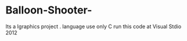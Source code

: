 # Balloon-Shooter-

Its a Igraphics project .
language use only C
run this code at Visual Stdio 2012

